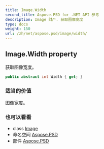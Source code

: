 ```yaml
---
title: Image.Width
second_title: Aspose.PSD for .NET API 参考
description: Image 财产. 获取图像宽度
type: docs
weight: 150
url: /zh/net/aspose.psd/image/width/
---
```

## Image.Width property

获取图像宽度。

```csharp
public abstract int Width { get; }
```

### 适当的价值

图像宽度。

### 也可以看看

* class [Image](../)
* 命名空间 [Aspose.PSD](../../image/)
* 部件 [Aspose.PSD](../../../)


